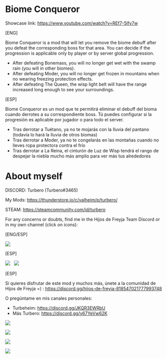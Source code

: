 # Biome Conqueror

Showcase link: https://www.youtube.com/watch?v=REf7-5lfv7w

[ENG]

Biome Conqueror is a mod that will let you remove the biome debuff after you defeat the corresponding boss for that area. You can decide if the progression is applicable only by player or by server global progression.

- After defeating Bonemass, you will no longer get wet with the swamp rain (you will in other biomes).
- After defeating Moder, you will no longer get frozen in mountains when no wearing freezing protection effects.
- After defeating The Queen, the wisp light belt will have the range increased long enough to see your surroundings.

[ESP]

Biome Conqueror es un mod que te permitirá eliminar el debuff del bioma cuando derrotes a su correspondiente boss. Tú puedes configurar si la progresión es aplicable por jugador o para todo el server.

- Tras derrotar a Tuétano, ya no te mojarás con la lluvia del pantano (todavía lo hará la lluvia de otros biomas)
- Tras derrotar a Moder, ya no te congelarás en las montañas cuando no lleves ropa protectora contra el frío
- Tras derrotar a La Reina, el cinturón de Luz de Wisp tendrá el rango de despejar la niebla mucho más amplio para ver más tus alrededores

# About myself

DISCORD: Turbero (Turbero#3465)

My Mods: https://thunderstore.io/c/valheim/p/turbero/

STEAM: https://steamcommunity.com/id/turbero

For any concerns or doubts, find me in the Hijos de Freyja Team Discord or in my own channel (click on icons):

[ENG/ESP]

<a href="https://discord.gg/hijos-de-freyja-818547021777993748"><img src="https://i.imgur.com/nWZ5kGc.png"></a>

[ESP]

<a href="https://discord.gg/JKQR3EWRbU"><img src="https://i.imgur.com/WvOS4CK.png"></a>&nbsp;&nbsp;
<a href="https://discord.gg/y67YeVw62K"><img src="https://i.imgur.com/A9b3EGB.png"></a>


[ESP]

Si quieres disfrutar de este mod y muchos más, únete a la comunidad de Hijos de Freyja =) : https://discord.gg/hijos-de-freyja-818547021777993748

O pregúntame en mis canales personales:

* Turbeheim: https://discord.gg/JKQR3EWRbU
* Más Turbero: https://discord.gg/y67YeVw62K

![](https://i.imgur.com/XigIsNe.png)

![](https://i.imgur.com/E5UUMDu.png)

![](https://i.imgur.com/IY1cWTw.png)

![](https://i.imgur.com/EV9CHks.png)
